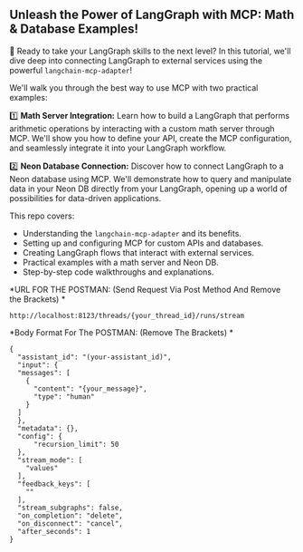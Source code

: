 ## Unleash the Power of LangGraph with MCP: Math & Database Examples!

🚀 Ready to take your LangGraph skills to the next level? In this tutorial, we'll dive deep into connecting LangGraph to external services using the powerful `langchain-mcp-adapter`!

We'll walk you through the best way to use MCP with two practical examples:

1️⃣ **Math Server Integration:** Learn how to build a LangGraph that performs arithmetic operations by interacting with a custom math server through MCP. We'll show you how to define your API, create the MCP configuration, and seamlessly integrate it into your LangGraph workflow.

2️⃣ **Neon Database Connection:** Discover how to connect LangGraph to a Neon database using MCP. We'll demonstrate how to query and manipulate data in your Neon DB directly from your LangGraph, opening up a world of possibilities for data-driven applications.

This repo covers:

* Understanding the `langchain-mcp-adapter` and its benefits.
* Setting up and configuring MCP for custom APIs and databases.
* Creating LangGraph flows that interact with external services.
* Practical examples with a math server and Neon DB.
* Step-by-step code walkthroughs and explanations.

*URL FOR THE POSTMAN: (Send Request Via Post Method And Remove the Brackets) * 
```pyton
http://localhost:8123/threads/{your_thread_id}/runs/stream
```

*Body Format For The POSTMAN: (Remove The Brackets) * 
```pyton
{
  "assistant_id": "(your-assistant_id)",
  "input": {
  "messages": [
    {
      "content": "{your_message}",
      "type": "human"
    }
  ]
  },
  "metadata": {},
  "config": {
      "recursion_limit": 50
  },
  "stream_mode": [
    "values"
  ],
  "feedback_keys": [
    ""
  ],
  "stream_subgraphs": false,
  "on_completion": "delete",
  "on_disconnect": "cancel",
  "after_seconds": 1
}
```
